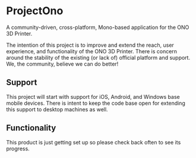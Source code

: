 # ProjectOno

A community-driven, cross-platform, Mono-based application for the ONO 3D Printer.

The intention of this project is to improve and extend the reach, user experience, and functionality of the ONO 3D Printer.
There is concern around the stability of the existing (or lack of) official platform and support. 
We, the community, believe we can do better!

## Support

This project will start with support for iOS, Android, and Windows base mobile devices.
There is intent to keep the code base open for extending this support to desktop machines as well.

## Functionality

This product is just getting set up so please check back often to see its progress.
